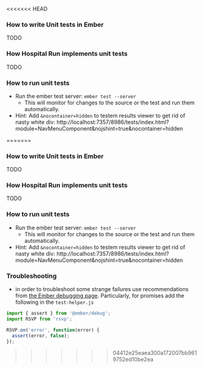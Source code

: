 <<<<<<< HEAD
### How to write Unit tests in Ember
TODO

### How Hospital Run implements unit tests 
TODO

### How to run unit tests
* Run the ember test server: `ember test --server` 
  - This will monitor for changes to the source or the test and run them automatically.
* Hint: Add `&nocontainer=hidden` to testem results viewer to get rid of nasty white div:
http://localhost:7357/8986/tests/index.html?module=NavMenuComponent&nojshint=true&nocontainer=hidden

=======
### How to write Unit tests in Ember
TODO

### How Hospital Run implements unit tests 
TODO

### How to run unit tests
* Run the ember test server: `ember test --server` 
  - This will monitor for changes to the source or the test and run them automatically.
* Hint: Add `&nocontainer=hidden` to testem results viewer to get rid of nasty white div:
http://localhost:7357/8986/tests/index.html?module=NavMenuComponent&nojshint=true&nocontainer=hidden

### Troubleshooting
* in order to troubleshoot some strange failures use recommendations from [the Ember debugging page](https://guides.emberjs.com/v2.18.0/configuring-ember/debugging/). Particularly, for promises add the following in the `test-helper.js`

```javascript
import { assert } from '@ember/debug';
import RSVP from 'rsvp';

RSVP.on('error', function(error) {
  assert(error, false);
});
```
>>>>>>> 04412e25eaea300a172007bb9619752ed10be2ea
